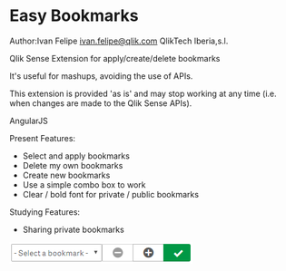 # Easy Bookmarks
Author:Ivan Felipe ivan.felipe@qlik.com
QlikTech Iberia,s.l.

Qlik Sense Extension for apply/create/delete bookmarks

It's useful for mashups, avoiding the use of APIs.

This extension is provided 'as is' and may stop working at any time (i.e. when changes are made to the Qlik Sense APIs).

AngularJS

Present Features:
<UL>
  <li>Select and apply bookmarks</li>
  <li>Delete my own bookmarks</li>
  <li>Create new bookmarks</li>
  <li>Use a simple combo box to work</li>
  <li>Clear / bold font for private / public bookmarks</li>
</UL>

Studying Features:
<UL>
  <li>Sharing private bookmarks</li>
</UL>

![alt tag](https://github.com/iviasensio/Guides/blob/master/EasyBookmarks/EasyBookmarks.png)